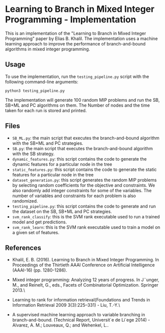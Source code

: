 # Learning to Branch in Mixed Integer Programming - Implementation

This is an implementation of the "Learning to Branch in Mixed Integer Programming" paper by Elias B. Khalil. The implementation uses a machine learning approach to improve the performance of branch-and-bound algorithms in mixed integer programming.

## Usage

To use the implementation, run the `testing_pipeline.py` script with the following command-line arguments:

```console
python3 testing_pipeline.py
```

The implementation will generate 100 random MIP problems and run the SB, SB+ML and PC algorithms on them. The Number of nodes and the time taken for each run is stored and printed.

## Files

- `SB_ML.py`: the main script that executes the branch-and-bound algorithm with the SB+ML and PC strategies.
- `SB.py`: the main script that executes the branch-and-bound algorithm with the SB strategy.
- `dynamic_features.py`: this script contains the code to generate the dynamic features for a particular node in the tree
- `static_features.py`: this script contains the code to generate the static features for a particular node in the tree
- `dataset_generation.py`: this script generates the random MIP problems by selecting random coefficients for the objective and constraints. We also randomly add integer constraints for some of the variables. The number of variables and constraints for each problem is also randomized.
- `testing_pipeline.py`: this script contains the code to generate and run the dataset on the SB, SB+ML and PC strategies.
- `svm_rank_classify`: this is the SVM rank executable used to run a trained model and get predictions.
- `svm_rank_learn`: this is the SVM rank executable used to train a model on a given set of features.

## References

- Khalil, E. B. (2016). Learning to Branch in Mixed Integer Programming. In Proceedings of the Thirtieth AAAI Conference on Artificial Intelligence (AAAI-16) (pp. 1280-1286).

- Mixed integer programming: Analyzing 12 years of progress. In J¨unger, M., and Reinelt, G., eds., Facets of Combinatorial Optimization. Springer 2013.\\

- Learning to rank for information retrieval(Foundations and Trends in Information Retrieval 2009 3(3):225–331) - Liu, T.-Y.\\

- A supervised machine learning approach to variable branching in branch-and-bound. (Technical Report, Universit´e de Li`ege 2014) - Alvarez, A. M.; Louveaux, Q.; and Wehenkel, L..

